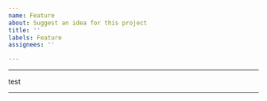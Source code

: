 ```yaml
---
name: Feature
about: Suggest an idea for this project
title: ''
labels: Feature
assignees: ''

---
```


---

test

---
